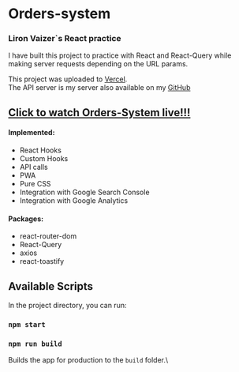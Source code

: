 # Orders-system
### Liron Vaizer`s React practice

I have built this project to practice with React and React-Query while making server requests depending on the URL params.
<br/>


This project was uploaded to [Vercel](https://www.vercel.com/).
<br/>
The API server is my server also available on my [GitHub](https://github.com/lvaizer/orders_server)

## [Click to watch Orders-System live!!!](https://orders-system-eta.vercel.app/)

#### Implemented:
* React Hooks
* Custom Hooks
* API calls
* PWA
* Pure CSS
* Integration with Google Search Console
* Integration with Google Analytics

#### Packages:
* react-router-dom
* React-Query
* axios
* react-toastify


## Available Scripts

In the project directory, you can run:

### `npm start`

### `npm run build`

Builds the app for production to the `build` folder.\
